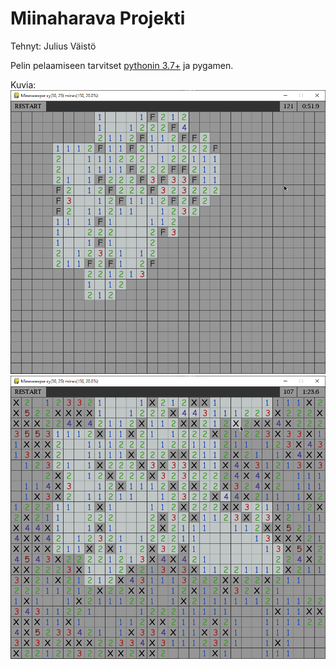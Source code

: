 # Miinaharava Projekti
Tehnyt: Julius Väistö

Pelin pelaamiseen tarvitset [pythonin 3.7+](https://www.python.org/downloads/) ja pygamen.

Kuvia:
![](Images/pythonw_2020-05-08_11-18-08.png)
![](Images/pythonw_2020-05-08_11-18-53.png)


